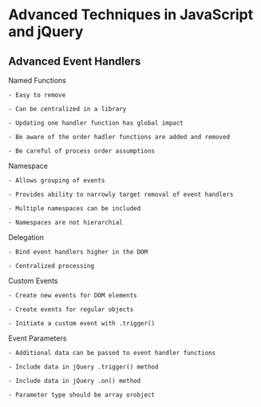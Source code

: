 # **Advanced Techniques in JavaScript and jQuery**

## **Advanced Event Handlers**

Named Functions

    - Easy to remove

    - Can be centralized in a library

    - Updating one handler function has global impact

    - Be aware of the order hadler functions are added and removed

    - Be careful of process order assumptions

Namespace

    - Allows grouping of events

    - Provides ability to narrowly target removal of event handlers

    - Multiple namespaces can be included

    - Namespaces are not hierarchial

Delegation

    - Bind event handlers higher in the DOM

    - Centralized processing

Custom Events

    - Create new events for DOM elements

    - Create events for regular objects

    - Initiate a custom event with .trigger()

Event Parameters

    - Additional data can be passed to event handler functions

    - Include data in jQuery .trigger() method

    - Include data in jQuery .on() method

    - Parameter type should be array orobject